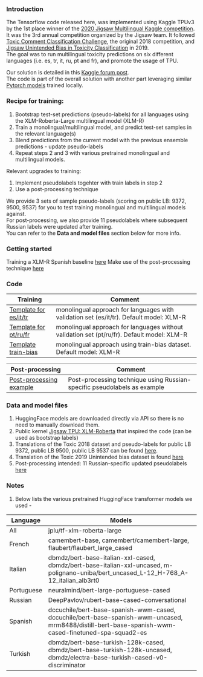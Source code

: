 ### Introduction

The Tensorflow code released here, was implemented using Kaggle TPUv3 by the 1st place winner of the [2020 Jigsaw Multilingual Kaggle competition](https://www.kaggle.com/c/jigsaw-multilingual-toxic-comment-classification). It was the 3rd annual competition organized by the Jigsaw team. It followed [Toxic Comment Classification Challenge](https://www.kaggle.com/c/jigsaw-toxic-comment-classification-challenge), the original 2018 competition, and [Jigsaw Unintended Bias in Toxicity Classification](https://www.kaggle.com/c/jigsaw-unintended-bias-in-toxicity-classification) in 2019. <br> 
The goal was to run multilingual toxicity predictions on six different languages (i.e. es, tr, it, ru, pt and fr), and promote the usage of TPU.

Our solution is detailed in this [Kaggle forum post](https://www.kaggle.com/c/jigsaw-multilingual-toxic-comment-classification/discussion/160862). <br> The code is part of the overall solution with another part leveraging similar [Pytorch models](https://github.com/leecming/jigsaw-multilingual) trained locally.

### Recipe for training: 
1. Bootstrap test-set predictions (pseudo-labels) for all languages using the 
XLM-Roberta-Large multilingual model (XLM-R)
2. Train a monolingual/multilingual 
model, and predict test-set samples in the relevant language(s)
3. Blend predictions from the current model with the previous ensemble 
predictions - update pseudo-labels 
4. Repeat steps 2 and 3 with various pretrained monolingual and multilingual 
models.

Relevant upgrades to training:
1. Implement pseudolabels togehter with train labels in step 2
2. Use a post-processing technique

We provide 3 sets of sample pseudo-labels (scoring on public LB: 9372, 9500, 9537) for you to test training monolingual and multilingual models against. <br>
For post-processing, we also provide 11 pseudolabels where subsequent Russian labels were updated after training. <br>
You can refer to the **Data and model files** section below for more info. 

### Getting started
Training a XLM-R Spanish baseline [here](https://www.kaggle.com/rafiko1/1st-place-baseline-xlm-r-es-it-tr)
Make use of the post-processing technique [here](https://www.kaggle.com/rafiko1/1st-place-jigsaw-post-processing-example)

### Code
| Training | Comment |
| ----- | ------  |
|[Template for es/it/tr](template-es-it-tr.ipynb) | monolingual approach for languages with validation set (es/it/tr). Default model: XLM-R |
|[Template for pt/ru/fr](template-pt-ru-fr.ipynb) | monolingual approach for languages without validation set (pt/ru/fr). Default model: XLM-R |  
|[Template train-bias](template-train-bias.ipynb) | monolingual approach using train-bias dataset. Default model: XLM-R |  

| Post-processing | Comment | 
| -------------- | ------- |
| [Post-processing example](post-processing-example.ipynb) | Post-processing technique using Russian-specific pseudolabels as example |

### Data and model files
1. HuggingFace models are downloaded directly via API so there is no need to manually download them.
2. Public kernel [Jigsaw TPU: XLM-Roberta](https://www.kaggle.com/xhlulu/jigsaw-tpu-xlm-roberta) that inspired the code (can be used as bootstrap labels)
3. Translations of the Toxic 2018 dataset and pseudo-labels for public LB 9372, public LB 9500, public LB 9537 can be found [here](https://www.kaggle.com/leecming/multilingual-toxic-comments-training-data).
4. Translation of the Toxic 2019 Unintended bias dataset is found [here](https://www.kaggle.com/rafiko1/translated-train-bias-all-langs)
5. Post-processing intended: 11 Russian-specific updated pseudolabels [here](https://www.kaggle.com/rafiko1/ru-changed-subs)

### Notes
1. Below lists the various pretrained HuggingFace transformer models we used -

| Language | Models |
| -------- | ------ | 
| All | jplu/tf-xlm-roberta-large |
| French | camembert-base, camembert/camembert-large, flaubert/flaubert_large_cased |
| Italian | dbmdz/bert-base-italian-xxl-cased, dbmdz/bert-base-italian-xxl-uncased, m-polignano-uniba/bert_uncased_L-12_H-768_A-12_italian_alb3rt0 |
| Portuguese | neuralmind/bert-large-portuguese-cased | 
| Russian | DeepPavlov/rubert-base-cased-conversational |
| Spanish | dccuchile/bert-base-spanish-wwm-cased, dccuchile/bert-base-spanish-wwm-uncased, mrm8488/distill-bert-base-spanish-wwm-cased-finetuned-spa-squad2-es |
| Turkish | dbmdz/bert-base-turkish-128k-cased, dbmdz/bert-base-turkish-128k-uncased, dbmdz/electra-base-turkish-cased-v0-discriminator |
